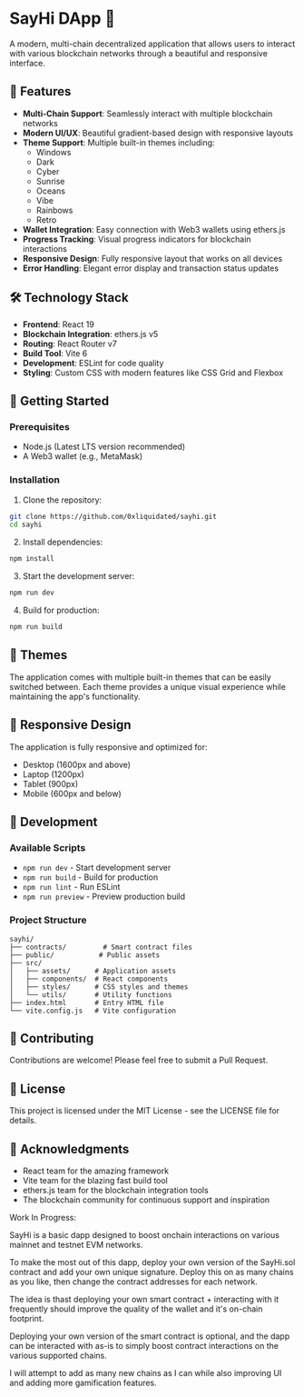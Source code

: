 # SayHi DApp 👋

A modern, multi-chain decentralized application that allows users to interact with various blockchain networks through a beautiful and responsive interface.

## 🌟 Features

- **Multi-Chain Support**: Seamlessly interact with multiple blockchain networks
- **Modern UI/UX**: Beautiful gradient-based design with responsive layouts
- **Theme Support**: Multiple built-in themes including:
  - Windows
  - Dark
  - Cyber
  - Sunrise
  - Oceans
  - Vibe
  - Rainbows
  - Retro
- **Wallet Integration**: Easy connection with Web3 wallets using ethers.js
- **Progress Tracking**: Visual progress indicators for blockchain interactions
- **Responsive Design**: Fully responsive layout that works on all devices
- **Error Handling**: Elegant error display and transaction status updates

## 🛠️ Technology Stack

- **Frontend**: React 19
- **Blockchain Integration**: ethers.js v5
- **Routing**: React Router v7
- **Build Tool**: Vite 6
- **Development**: ESLint for code quality
- **Styling**: Custom CSS with modern features like CSS Grid and Flexbox

## 🚀 Getting Started

### Prerequisites

- Node.js (Latest LTS version recommended)
- A Web3 wallet (e.g., MetaMask)

### Installation

1. Clone the repository:
```bash
git clone https://github.com/0xliquidated/sayhi.git
cd sayhi
```

2. Install dependencies:
```bash
npm install
```

3. Start the development server:
```bash
npm run dev
```

4. Build for production:
```bash
npm run build
```

## 🎨 Themes

The application comes with multiple built-in themes that can be easily switched between. Each theme provides a unique visual experience while maintaining the app's functionality.

## 📱 Responsive Design

The application is fully responsive and optimized for:
- Desktop (1600px and above)
- Laptop (1200px)
- Tablet (900px)
- Mobile (600px and below)

## 🔧 Development

### Available Scripts

- `npm run dev` - Start development server
- `npm run build` - Build for production
- `npm run lint` - Run ESLint
- `npm run preview` - Preview production build

### Project Structure

```
sayhi/
├── contracts/         # Smart contract files
├── public/           # Public assets
├── src/
│   ├── assets/      # Application assets
│   ├── components/  # React components
│   ├── styles/      # CSS styles and themes
│   └── utils/       # Utility functions
├── index.html       # Entry HTML file
└── vite.config.js   # Vite configuration
```

## 🤝 Contributing

Contributions are welcome! Please feel free to submit a Pull Request.

## 📄 License

This project is licensed under the MIT License - see the LICENSE file for details.

## 🙏 Acknowledgments

- React team for the amazing framework
- Vite team for the blazing fast build tool
- ethers.js team for the blockchain integration tools
- The blockchain community for continuous support and inspiration

Work In Progress:

SayHi is a basic dapp designed to boost onchain interactions on various mainnet and testnet EVM networks.

To make the most out of this dapp, deploy your own version of the SayHi.sol contract and add your own unique signature.  Deploy this on as many chains as you like, then change the contract addresses for each network.  

The idea is thast deploying your own smart contract + interacting with it frequently should improve the quality of the wallet and it's on-chain footprint.

Deploying your own version of the smart contract is optional, and the dapp can be interacted with as-is to simply boost contract interactions on the various supported chains.

I will attempt to add as many new chains as I can while also improving UI and adding more gamification features. 

